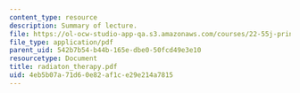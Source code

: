 ```yaml
---
content_type: resource
description: Summary of lecture.
file: https://ol-ocw-studio-app-qa.s3.amazonaws.com/courses/22-55j-principles-of-radiation-interactions-fall-2004/4eb5b07a71d60e82af1ce29e214a7815_radiaton_therapy.pdf
file_type: application/pdf
parent_uid: 542b7b54-b44b-165e-dbe0-50fcd49e3e10
resourcetype: Document
title: radiaton_therapy.pdf
uid: 4eb5b07a-71d6-0e82-af1c-e29e214a7815
---
```

